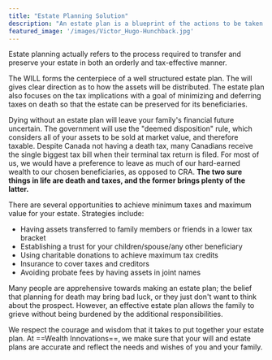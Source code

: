 ```yaml
---
title: "Estate Planning Solution"
description: "An estate plan is a blueprint of the actions to be taken when you die."
featured_image: '/images/Victor_Hugo-Hunchback.jpg'
---
```

Estate planning actually refers to the process required to transfer and preserve your estate in both an orderly and tax-effective manner.

The WILL forms the centerpiece of a well structured estate plan.  The will gives clear direction as to how the assets will be distributed.  The estate plan also focuses on the tax implications with a goal of minimizing and deferring taxes on death so that the estate can be preserved for its beneficiaries.

Dying without an estate plan will leave your family's financial future uncertain. The government will use the "deemed disposition" rule, which considers all of your assets to be sold at market value, and therefore taxable.  Despite Canada not having a death tax, many Canadians receive the single biggest tax bill when their terminal tax return is filed.  For most of us, we would have a preference to leave as much of our hard-earned wealth to our chosen beneficiaries, as opposed to CRA.  **The two sure things in life are death and taxes, and the former brings plenty of the latter.**

There are several opportunities to achieve minimum taxes and maximum value for your estate.  Strategies include:

- Having assets transferred to family members or friends in a lower tax bracket
- Establishing a trust for your children/spouse/any other beneficiary
- Using charitable donations to achieve maximum tax credits
- Insurance to cover taxes and creditors
- Avoiding probate fees by having assets in joint names

Many people are apprehensive towards making an estate plan; the belief that planning for death may bring bad luck, or they just don't want to think about the prospect.  However, an effective estate plan allows the family to grieve without being burdened by the additional responsibilities.

We respect the courage and wisdom that it takes to put together your estate plan. At ==Wealth Innovations==, we make sure that your will and estate plans are accurate and reflect the needs and wishes of you and your family.
